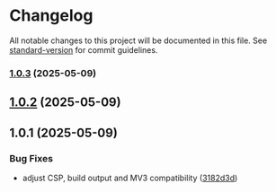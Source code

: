 # Changelog

All notable changes to this project will be documented in this file. See [standard-version](https://github.com/conventional-changelog/standard-version) for commit guidelines.

### [1.0.3](https://github.com/hugosantos-io/leben-in-deutschland-extension/compare/v1.0.2...v1.0.3) (2025-05-09)

## [1.0.2](https://github.com/hugosantos-io/leben-in-deutschland-extension/compare/v1.0.1...v1.0.2) (2025-05-09)

## 1.0.1 (2025-05-09)

### Bug Fixes

* adjust CSP, build output and MV3 compatibility ([3182d3d](https://github.com/hugosantos-io/leben-in-deutschland-extension/commit/3182d3d2ce488f2a96750279ea41b001e5e7827e))
